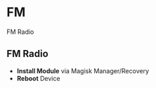 # FM 
FM Radio

## FM Radio ##
* __Install Module__ via Magisk Manager/Recovery
* __Reboot__ Device

